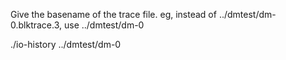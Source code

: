 Give the basename of the trace file.  eg, instead of
../dmtest/dm-0.blktrace.3, use ../dmtest/dm-0

   ./io-history ../dmtest/dm-0
